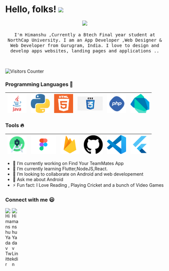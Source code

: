 # Hello, folks! <img src="https://raw.githubusercontent.com/MartinHeinz/MartinHeinz/master/wave.gif" width="30px">

<p align="center">
  <img src="https://user-images.githubusercontent.com/5679180/79618120-0daffb80-80be-11ea-819e-d2b0fa904d07.gif" width="27px">
  <br><br>
  <samp>
I'm Himanshu ,Currently a Btech Final year student at NorthCap University. I am an App Developer ,Web Designer & Web Developer from Gurugram, India. I love to design and develop apps websites, landing pages and applications .. 
    
    
     
  </samp>



<br><br>
    <img src="https://visitor-badge.glitch.me/badge?page_id=Himanshu081.Himanshu081" alt="Visitors Counter">
</p>


### Programming Languages  :rocket:
|<img src="Images/javalogo.png" width=60> | <img src="Images/python.png" width=60>| <img src="Images/logo-html-5.png" width=60> |<img src="Images/css.png" width=80>| <img src="Images/php.png" width=60> |<img src="Images/dart.png" width=60> |
|:---:|:---:|:---:|:---:|:---:|:---:|



### Tools :fire:
|<img src="Images/android_studio.png" width=60>| <img src="Images/figma.png" width=80>|   <img src="Images/firebase.png" width=60> | <img src="Images/25231.svg" width=60> |<img src="Images/logo-stable.png" width=60> |<img src="Images/flutter.png" width=60> |
|:---:|:---:|:---:|:---:|:---:|:---:|




- 🔭 I’m currently working on Find Your TeamMates App
- 🌱 I’m currently learning Flutter,NodeJS,React.
- 👯 I’m looking to collaborate on Android and web developement
-  💬 Ask me about Android
- ⚡ Fun fact: I Love Reading , Playing Cricket and a bunch of Video Games



### Connect with me :smiley:
<a href="https://twitter.com/Himu260299">
  <img align="left" alt="Himanshu Yadav Twitter" width="21px" src="https://github.com/adityakamath16/adityakamath16/blob/master/images/connect_with_me_images/twitter.svg" />
</a>
<a href="https://www.linkedin.com/in/himanshu-y-18ba29123">
  <img align="left" alt="Himanshu Yadav Linkdin" width="21px" src="https://github.com/adityakamath16/adityakamath16/blob/master/images/connect_with_me_images/linkedin.svg" />
</a>



<!-- Actual text -->

<!-- Icons -->

[1.2]: http://i.imgur.com/wWzX9uB.png (twitter icon without padding)
[2.2]: https://raw.githubusercontent.com/MartinHeinz/MartinHeinz/master/linkedin-3-16.png (LinkedIn icon without padding)

<!-- Links to your social media accounts -->

